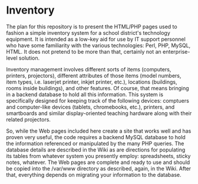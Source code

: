 # Inventory
The plan for this repository is to present the HTML/PHP pages used to fashion a simple inventory system for a school district's technology equipment. It is intended as a low-key aid for use by IT support personnel who have some familiarity with the various technologies: Perl, PHP, MySQL, HTML. It does not pretend to be more than that, certainly not an enterprise-level solution.

Inventory management involves different sorts of items (computers, printers, projectors), different attributes of those items (model numbers, item types, i.e. laserjet printer, inkjet printer, etc.), locations (buildings, rooms inside buildings), and other features. Of course, that means bringing in a backend database to hold all this information. This system is specifically designed for keeping track of the following devices: comptuers and computer-like devices (tablets, chromebooks, etc.), printers, and smartboards and similar display-oriented teaching hardware along with their related projectors.

So, while the Web pages included here create a site that works well and has proven very useful, the code requires a backend MySQL database to hold the information referenced or manipulated by the many PHP queries. The database details are described in the Wiki as are directions for populating its tables from whatever system you presently employ: spreadsheets, sticky notes, whatever. The Web pages are complete and ready to use and should be copied into the /var/www directory as described, again, in the Wiki. After that, everything depends on migrating your information to the database.


